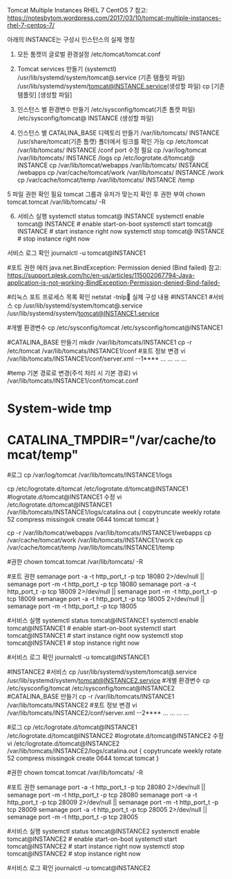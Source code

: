 Tomcat Multiple Instances RHEL 7 CentOS 7
참고: https://notesbytom.wordpress.com/2017/03/10/tomcat-multiple-instances-rhel-7-centos-7/

아래의 INSTANCE는 구성시 인스턴스의 실제 명칭

1.  모든 톰캣의 글로벌 환경설정
/etc/tomcat/tomcat.conf

2. Tomcat services 만들기 (systemctl)
/usr/lib/systemd/system/tomcat@.service (기존 템플릿 파일)
/usr/lib/systemd/system/tomcat@INSTANCE.service(생성할 파일)
cp [기존 템플릿] [생성할 파일]

3. 인스턴스 별 환경변수 만들기
/etc/sysconfig/tomcat(기존 톰캣 파일)
/etc/sysconfig/tomcat@ INSTANCE (생성할 파일)

4. 인스턴스 별 CATALINA_BASE 디렉토리 만들기
/var/lib/tomcats/ INSTANCE
/usr/share/tomcat(기존 톰캣) 폴더에서 링크를 확인 가능
cp /etc/tomcat  /var/lib/tomcats/ INSTANCE /conf 
port 수정 필요
cp /var/log/tomcat /var/lib/tomcats/ INSTANCE /logs 
cp /etc/logrotate.d/tomcat@ INSTANCE
cp /var/lib/tomcat/webapps /var/lib/tomcats/ INSTANCE /webapps 
cp /var/cache/tomcat/work /var/lib/tomcats/ INSTANCE /work 
cp /var/cache/tomcat/temp /var/lib/tomcats/ INSTANCE /temp 

5 파일 권한 확인 필요
tomcat 그룹과 유저가 맞는지 확인 후 권한 부여
chown tomcat.tomcat /var/lib/tomcats/ -R

6. 서비스 실행
systemctl status tomcat@ INSTANCE
systemctl enable tomcat@ INSTANCE # enable start-on-boot
systemctl start tomcat@ INSTANCE # start instance right now
systemctl stop tomcat@ INSTANCE # stop instance right now

서비스 로그 확인
journalctl -u tomcat@INSTANCE1

#포트 권한 에러
java.net.BindException: Permission denied (Bind failed) 
참고: https://support.plesk.com/hc/en-us/articles/115002067794-Java-application-is-not-working-BindException-Permission-denied-Bind-failed-


#리눅스 포트 프로세스 목록 확인
netstat -tnlp
실제 구성 내용
#INSTANCE1
#서비스
cp /usr/lib/systemd/system/tomcat@.service /usr/lib/systemd/system/tomcat@INSTANCE1.service

#개별 환경변수
cp /etc/sysconfig/tomcat /etc/sysconfig/tomcat@INSTANCE1

#CATALINA_BASE 만들기
mkdir /var/lib/tomcats/INSTANCE1
cp -r /etc/tomcat  /var/lib/tomcats/INSTANCE1/conf
#포트 정보 변경
vi /var/lib/tomcats/INSTANCE1/conf/server.xml --1****
	...
	<Server port="18005" shutdown="SHUTDOWN">
	...
	<Connector port="18080" protocol="HTTP/1.1"
		   connectionTimeout="20000"
		   redirectPort="18443" />
	...
	<Connector port="18009" protocol="AJP/1.3" redirectPort="18443" />
	...

#temp 기본 경로로 변경(주석 처리 시 기본 경로)
vi /var/lib/tomcats/INSTANCE1/conf/tomcat.conf
# System-wide tmp
# CATALINA_TMPDIR="/var/cache/tomcat/temp"

#로그
cp /var/log/tomcat /var/lib/tomcats/INSTANCE1/logs 

cp /etc/logrotate.d/tomcat /etc/logrotate.d/tomcat@INSTANCE1
#logrotate.d/tomcat@INSTANCE1 수정
vi /etc/logrotate.d/tomcat@INSTANCE1
/var/lib/tomcats/INSTANCE1/logs/catalina.out {
    copytruncate
    weekly
    rotate 52
    compress
    missingok
    create 0644 tomcat tomcat
}



cp -r /var/lib/tomcat/webapps /var/lib/tomcats/INSTANCE1/webapps
cp /var/cache/tomcat/work /var/lib/tomcats/INSTANCE1/work
cp /var/cache/tomcat/temp /var/lib/tomcats/INSTANCE1/temp

#권한
chown tomcat.tomcat /var/lib/tomcats/ -R

#포트 권한
semanage port -a -t http_port_t -p tcp 18080 2>/dev/null || semanage port -m -t http_port_t -p tcp 18080
semanage port -a -t http_port_t -p tcp 18009 2>/dev/null || semanage port -m -t http_port_t -p tcp 18009
semanage port -a -t http_port_t -p tcp 18005 2>/dev/null || semanage port -m -t http_port_t -p tcp 18005

#서비스 실행
systemctl status tomcat@INSTANCE1
systemctl enable tomcat@INSTANCE1 # enable start-on-boot
systemctl start tomcat@INSTANCE1 # start instance right now
systemctl stop tomcat@INSTANCE1 # stop instance right now

#서비스 로그 확인
journalctl -u tomcat@INSTANCE1


#INSTANCE2
#서비스
cp /usr/lib/systemd/system/tomcat@.service /usr/lib/systemd/system/tomcat@INSTANCE2.service
#개별 환경변수
cp /etc/sysconfig/tomcat /etc/sysconfig/tomcat@INSTANCE2
#CATALINA_BASE 만들기
cp -r /var/lib/tomcats/INSTANCE1 /var/lib/tomcats/INSTANCE2
#포트 정보 변경
vi /var/lib/tomcats/INSTANCE2/conf/server.xml --2****
...
	<Server port="28005" shutdown="SHUTDOWN">
	...
	<Connector port="28080" protocol="HTTP/1.1"
		   connectionTimeout="20000"
		   redirectPort="28443" />
	...
	<Connector port="28009" protocol="AJP/1.3" redirectPort="28443" />
	...



		
#로그
cp /etc/logrotate.d/tomcat@INSTANCE1 /etc/logrotate.d/tomcat@INSTANCE2
#logrotate.d/tomcat@INSTANCE2 수정
vi /etc/logrotate.d/tomcat@INSTANCE2
/var/lib/tomcats/INSTANCE2/logs/catalina.out {
    copytruncate
    weekly
    rotate 52
    compress
    missingok
    create 0644 tomcat tomcat
}

#권한
chown tomcat.tomcat /var/lib/tomcats/ -R

#포트 권한
semanage port -a -t http_port_t -p tcp 28080 2>/dev/null || semanage port -m -t http_port_t -p tcp 28080
semanage port -a -t http_port_t -p tcp 28009 2>/dev/null || semanage port -m -t http_port_t -p tcp 28009
semanage port -a -t http_port_t -p tcp 28005 2>/dev/null || semanage port -m -t http_port_t -p tcp 28005

#서비스 실행
systemctl status tomcat@INSTANCE2
systemctl enable tomcat@INSTANCE2 # enable start-on-boot
systemctl start tomcat@INSTANCE2 # start instance right now
systemctl stop tomcat@INSTANCE2 # stop instance right now

#서비스 로그 확인
journalctl -u tomcat@INSTANCE2

